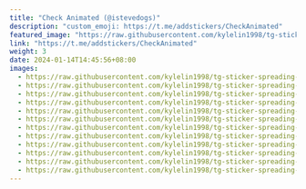 ```yaml
---
title: "Check Animated (@istevedogs)"
description: "custom_emoji: https://t.me/addstickers/CheckAnimated"
featured_image: "https://raw.githubusercontent.com/kylelin1998/tg-sticker-spreading-worldwide-images/main/img/a82a2ec9-f240-4426-a3cc-9424dcae8a54.jpg"
link: "https://t.me/addstickers/CheckAnimated"
weight: 3
date: 2024-01-14T14:45:56+08:00
images:
  - https://raw.githubusercontent.com/kylelin1998/tg-sticker-spreading-worldwide-images/main/img/a82a2ec9-f240-4426-a3cc-9424dcae8a54.jpg
  - https://raw.githubusercontent.com/kylelin1998/tg-sticker-spreading-worldwide-images/main/img/e69ecec4-5687-40ca-83bd-417baec235cc.jpg
  - https://raw.githubusercontent.com/kylelin1998/tg-sticker-spreading-worldwide-images/main/img/58ea2f15-0d66-4397-8e3a-217b9f2d4d98.jpg
  - https://raw.githubusercontent.com/kylelin1998/tg-sticker-spreading-worldwide-images/main/img/29ad1151-1b89-483e-b95a-b2eccc24608b.jpg
  - https://raw.githubusercontent.com/kylelin1998/tg-sticker-spreading-worldwide-images/main/img/a4a8aaaf-449f-40ae-9386-84ab35a7ec81.jpg
  - https://raw.githubusercontent.com/kylelin1998/tg-sticker-spreading-worldwide-images/main/img/b14c7fe0-ed17-40c3-b34e-ab6c2b718715.jpg
  - https://raw.githubusercontent.com/kylelin1998/tg-sticker-spreading-worldwide-images/main/img/eebeadcf-a8c8-4401-9e7b-0bb5988b4220.jpg
  - https://raw.githubusercontent.com/kylelin1998/tg-sticker-spreading-worldwide-images/main/img/3e442f2e-40b9-4d36-a221-2d4991f5e741.jpg
  - https://raw.githubusercontent.com/kylelin1998/tg-sticker-spreading-worldwide-images/main/img/f7130d6f-d52d-4b0a-825e-4cc49136fdfc.jpg
  - https://raw.githubusercontent.com/kylelin1998/tg-sticker-spreading-worldwide-images/main/img/7800ce1c-81be-4967-a306-e4fe895d9eeb.jpg
  - https://raw.githubusercontent.com/kylelin1998/tg-sticker-spreading-worldwide-images/main/img/3fa56fb8-1e81-4969-8cc8-dc5a1bf0fec5.jpg
  - https://raw.githubusercontent.com/kylelin1998/tg-sticker-spreading-worldwide-images/main/img/5b1683ce-bbfc-4bc2-abcf-ae0d30004dbe.jpg
---
```

